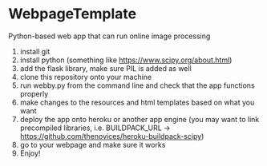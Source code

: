 # WebpageTemplate
Python-based web app that can run online image processing

1. install git
2. install python (something like https://www.scipy.org/about.html)
3. add the flask library, make sure PIL is added as well
4. clone this repository onto your machine
5. run webby.py from the command line and check that the app functions properly
6. make changes to the resources and html templates based on what you want
7. deploy the app onto heroku or another app engine 
    (you may want to link precompiled libraries, i.e. BUILDPACK_URL -> https://github.com/thenovices/heroku-buildpack-scipy)
8. go to your webpage and make sure it works
9. Enjoy!
